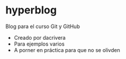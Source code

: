 # hyperblog
Blog para el curso Git y GitHub


* Creado por dacrivera
* Para ejemplos varios
* A porner en práctica para que no se olivden